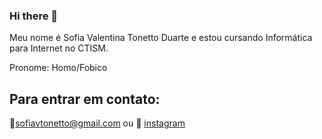 ### Hi there 👋

Meu nome é Sofia Valentina Tonetto Duarte e estou cursando Informática para Internet no CTISM.

Pronome: Homo/Fobico


## Para entrar em contato:
📧sofiavtonetto@gmail.com 
ou 
📍 [instagram](https://www.instagram.com/sofia_vtd/)
